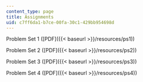 ```yaml
---
content_type: page
title: Assignments
uid: c7ff6da1-b7ce-00fa-30c1-429bb954698d
---
```


Problem Set 1 ([PDF]({{< baseurl >}}/resources/ps1))

Problem Set 2 ([PDF]({{< baseurl >}}/resources/ps2))

Problem Set 3 ([PDF]({{< baseurl >}}/resources/ps3))

Problem Set 4 ([PDF]({{< baseurl >}}/resources/ps4))